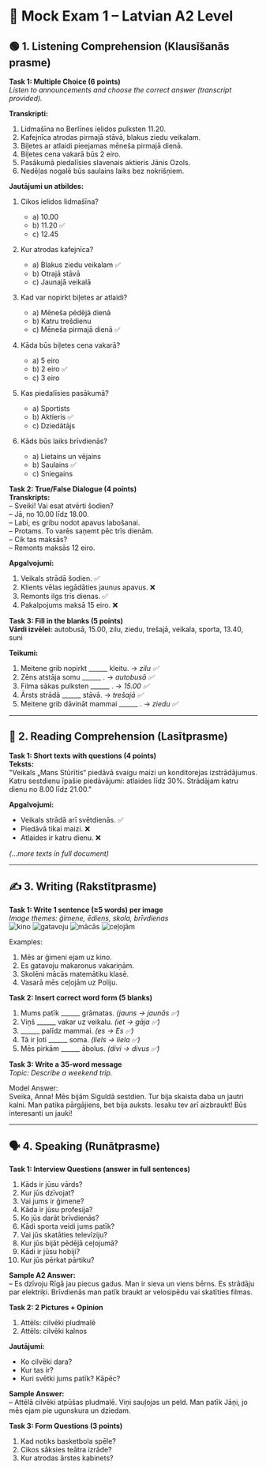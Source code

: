 # 📝 Mock Exam 1 – Latvian A2 Level

## 🟢 1. Listening Comprehension (Klausīšanās prasme)

**Task 1: Multiple Choice (6 points)**  
*Listen to announcements and choose the correct answer (transcript provided).*  

**Transkripti:**  
1. Lidmašīna no Berlīnes ielidos pulksten 11.20.  
2. Kafejnīca atrodas pirmajā stāvā, blakus ziedu veikalam.  
3. Biļetes ar atlaidi pieejamas mēneša pirmajā dienā.  
4. Biļetes cena vakarā būs 2 eiro.  
5. Pasākumā piedalīsies slavenais aktieris Jānis Ozols.  
6. Nedēļas nogalē būs saulains laiks bez nokrišņiem.  

**Jautājumi un atbildes:**  
1. Cikos ielidos lidmašīna?  
   - a) 10.00  
   - b) 11.20 ✅  
   - c) 12.45  

2. Kur atrodas kafejnīca?  
   - a) Blakus ziedu veikalam ✅  
   - b) Otrajā stāvā  
   - c) Jaunajā veikalā  

3. Kad var nopirkt biļetes ar atlaidi?  
   - a) Mēneša pēdējā dienā  
   - b) Katru trešdienu  
   - c) Mēneša pirmajā dienā ✅  

4. Kāda būs biļetes cena vakarā?  
   - a) 5 eiro  
   - b) 2 eiro ✅  
   - c) 3 eiro  

5. Kas piedalīsies pasākumā?  
   - a) Sportists  
   - b) Aktieris ✅  
   - c) Dziedātājs  

6. Kāds būs laiks brīvdienās?  
   - a) Lietains un vējains  
   - b) Saulains ✅  
   - c) Sniegains

**Task 2: True/False Dialogue (4 points)**  
**Transkripts:**  
– Sveiki! Vai esat atvērti šodien?  
– Jā, no 10.00 līdz 18.00.  
– Labi, es gribu nodot apavus labošanai.  
– Protams. To varēs saņemt pēc trīs dienām.  
– Cik tas maksās?  
– Remonts maksās 12 eiro.

**Apgalvojumi:**  
1. Veikals strādā šodien. ✅  
2. Klients vēlas iegādāties jaunus apavus. ❌  
3. Remonts ilgs trīs dienas. ✅  
4. Pakalpojums maksā 15 eiro. ❌  

**Task 3: Fill in the blanks (5 points)**  
**Vārdi izvēlei:** autobusā, 15.00, zilu, ziedu, trešajā, veikala, sporta, 13.40, suni  

**Teikumi:**  
1. Meitene grib nopirkt ______ kleitu. → *zilu ✅*  
2. Zēns atstāja somu ______ . → *autobusā ✅*  
3. Filma sākas pulksten ______ . → *15.00 ✅*  
4. Ārsts strādā ______ stāvā. → *trešajā ✅*  
5. Meitene grib dāvināt mammai ______ . → *ziedu ✅*  

---

## 📖 2. Reading Comprehension (Lasītprasme)

**Task 1: Short texts with questions (4 points)**  
**Teksts:**  
"Veikals „Mans Stūrītis“ piedāvā svaigu maizi un konditorejas izstrādājumus. Katru sestdienu īpašie piedāvājumi: atlaides līdz 30%. Strādājam katru dienu no 8.00 līdz 21.00."

**Apgalvojumi:**  
- Veikals strādā arī svētdienās. ✅  
- Piedāvā tikai maizi. ❌  
- Atlaides ir katru dienu. ❌  

*(...more texts in full document)*

---

## ✍️ 3. Writing (Rakstītprasme)

**Task 1: Write 1 sentence (≥5 words) per image**  
*Image themes: ģimene, ēdiens, skola, brīvdienas*  
![kino](images/Cinema.png)
![gatavoju](images/gatavoju.png)
![mācās](images/mācās.png)
![ceļojām](images/ceļojām.png)

Examples:  
1. Mēs ar ģimeni ejam uz kino.  
2. Es gatavoju makaronus vakariņām.  
3. Skolēni mācās matemātiku klasē.  
4. Vasarā mēs ceļojām uz Poliju.

**Task 2: Insert correct word form (5 blanks)**  
1. Mums patīk ______ grāmatas. *(jauns → jaunās ✅)*  
2. Viņš ______ vakar uz veikalu. *(iet → gāja ✅)*  
3. ______ palīdz mammai. *(es → Es ✅)*  
4. Tā ir ļoti ______ soma. *(liels → liela ✅)*  
5. Mēs pirkām ______ ābolus. *(divi → divus ✅)*

**Task 3: Write a 35-word message**  
*Topic: Describe a weekend trip.*  

Model Answer:  
Sveika, Anna! Mēs bijām Siguldā sestdien. Tur bija skaista daba un jautri kalni. Man patika pārgājiens, bet bija auksts. Iesaku tev arī aizbraukt! Būs interesanti un jauki!

---

## 🗣 4. Speaking (Runātprasme)

**Task 1: Interview Questions (answer in full sentences)**  
1. Kāds ir jūsu vārds?  
2. Kur jūs dzīvojat?  
3. Vai jums ir ģimene?  
4. Kāda ir jūsu profesija?  
5. Ko jūs darāt brīvdienās?  
6. Kādi sporta veidi jums patīk?  
7. Vai jūs skatāties televīziju?  
8. Kur jūs bijāt pēdējā ceļojumā?  
9. Kādi ir jūsu hobiji?  
10. Kur jūs pērkat pārtiku?  

**Sample A2 Answer:**  
– Es dzīvoju Rīgā jau piecus gadus. Man ir sieva un viens bērns. Es strādāju par elektriķi. Brīvdienās man patīk braukt ar velosipēdu vai skatīties filmas.

**Task 2: 2 Pictures + Opinion**  
1. Attēls: cilvēki pludmalē  
2. Attēls: cilvēki kalnos  

**Jautājumi:**  
- Ko cilvēki dara?  
- Kur tas ir?  
- Kuri svētki jums patīk? Kāpēc?  

**Sample Answer:**  
– Attēlā cilvēki atpūšas pludmalē. Viņi sauļojas un peld. Man patīk Jāņi, jo mēs ejam pie ugunskura un dziedam.

**Task 3: Form Questions (3 points)**  
1. Kad notiks basketbola spēle?  
2. Cikos sāksies teātra izrāde?  
3. Kur atrodas ārstes kabinets?